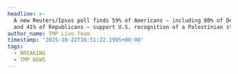 ```yaml
---
headline: >-
  A new Reuters/Ipsos poll finds 59% of Americans — including 80% of Democrats
  and 41% of Republicans — support U.S. recognition of a Palestinian state.
author_name: TMP Live Team
timestamp: '2025-10-22T16:51:22.1995+00:00'
tags:
  - BREAKING
  - TMP NEWS
---
```


